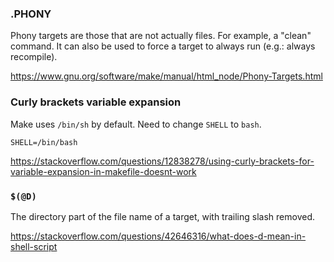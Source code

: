 ### .PHONY

Phony targets are those that are not actually files. For example, a "clean" command. It can also be used to force a target to always run (e.g.: always recompile).

https://www.gnu.org/software/make/manual/html_node/Phony-Targets.html


### Curly brackets variable expansion

Make uses `/bin/sh` by default. Need to change `SHELL` to `bash`.

```
SHELL=/bin/bash
```

https://stackoverflow.com/questions/12838278/using-curly-brackets-for-variable-expansion-in-makefile-doesnt-work


### `$(@D)`

The directory part of the file name of a target, with trailing slash removed.

https://stackoverflow.com/questions/42646316/what-does-d-mean-in-shell-script